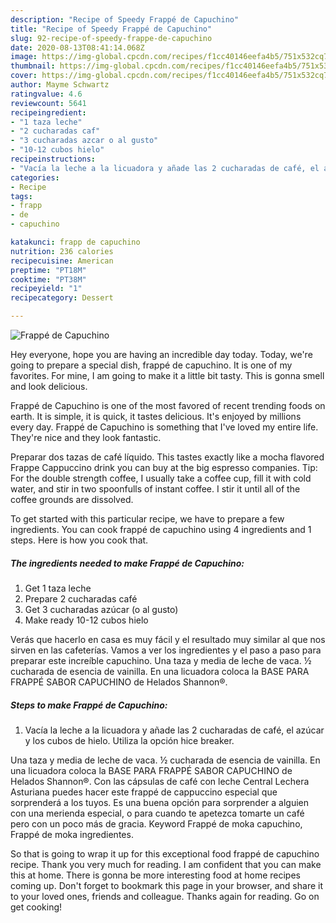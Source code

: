 ```yaml
---
description: "Recipe of Speedy Frappé de Capuchino"
title: "Recipe of Speedy Frappé de Capuchino"
slug: 92-recipe-of-speedy-frappe-de-capuchino
date: 2020-08-13T08:41:14.068Z
image: https://img-global.cpcdn.com/recipes/f1cc40146eefa4b5/751x532cq70/frappe-de-capuchino-foto-principal.jpg
thumbnail: https://img-global.cpcdn.com/recipes/f1cc40146eefa4b5/751x532cq70/frappe-de-capuchino-foto-principal.jpg
cover: https://img-global.cpcdn.com/recipes/f1cc40146eefa4b5/751x532cq70/frappe-de-capuchino-foto-principal.jpg
author: Mayme Schwartz
ratingvalue: 4.6
reviewcount: 5641
recipeingredient:
- "1 taza leche"
- "2 cucharadas caf"
- "3 cucharadas azcar o al gusto"
- "10-12 cubos hielo"
recipeinstructions:
- "Vacía la leche a la licuadora y añade las 2 cucharadas de café, el azúcar y los cubos de hielo. Utiliza la opción hice breaker."
categories:
- Recipe
tags:
- frapp
- de
- capuchino

katakunci: frapp de capuchino 
nutrition: 236 calories
recipecuisine: American
preptime: "PT18M"
cooktime: "PT38M"
recipeyield: "1"
recipecategory: Dessert

---
```



![Frappé de Capuchino](https://img-global.cpcdn.com/recipes/f1cc40146eefa4b5/751x532cq70/frappe-de-capuchino-foto-principal.jpg)

Hey everyone, hope you are having an incredible day today. Today, we're going to prepare a special dish, frappé de capuchino. It is one of my favorites. For mine, I am going to make it a little bit tasty. This is gonna smell and look delicious.

Frappé de Capuchino is one of the most favored of recent trending foods on earth. It is simple, it is quick, it tastes delicious. It's enjoyed by millions every day. Frappé de Capuchino is something that I've loved my entire life. They're nice and they look fantastic.

Preparar dos tazas de café líquido. This tastes exactly like a mocha flavored Frappe Cappuccino drink you can buy at the big espresso companies. Tip: For the double strength coffee, I usually take a coffee cup, fill it with cold water, and stir in two spoonfulls of instant coffee. I stir it until all of the coffee grounds are dissolved.


To get started with this particular recipe, we have to prepare a few ingredients. You can cook frappé de capuchino using 4 ingredients and 1 steps. Here is how you cook that.

<!--inarticleads1-->

##### The ingredients needed to make Frappé de Capuchino:

1. Get 1 taza leche
1. Prepare 2 cucharadas café
1. Get 3 cucharadas azúcar (o al gusto)
1. Make ready 10-12 cubos hielo


Verás que hacerlo en casa es muy fácil y el resultado muy similar al que nos sirven en las cafeterías. Vamos a ver los ingredientes y el paso a paso para preparar este increíble capuchino. Una taza y media de leche de vaca. ½ cucharada de esencia de vainilla. En una licuadora coloca la BASE PARA FRAPPÉ SABOR CAPUCHINO de Helados Shannon®. 

<!--inarticleads2-->

##### Steps to make Frappé de Capuchino:

1. Vacía la leche a la licuadora y añade las 2 cucharadas de café, el azúcar y los cubos de hielo. Utiliza la opción hice breaker.


Una taza y media de leche de vaca. ½ cucharada de esencia de vainilla. En una licuadora coloca la BASE PARA FRAPPÉ SABOR CAPUCHINO de Helados Shannon®. Con las cápsulas de café con leche Central Lechera Asturiana puedes hacer este frappé de cappuccino especial que sorprenderá a los tuyos. Es una buena opción para sorprender a alguien con una merienda especial, o para cuando te apetezca tomarte un café pero con un poco más de gracia. Keyword Frappé de moka capuchino, Frappé de moka ingredientes. 

So that is going to wrap it up for this exceptional food frappé de capuchino recipe. Thank you very much for reading. I am confident that you can make this at home. There is gonna be more interesting food at home recipes coming up. Don't forget to bookmark this page in your browser, and share it to your loved ones, friends and colleague. Thanks again for reading. Go on get cooking!
